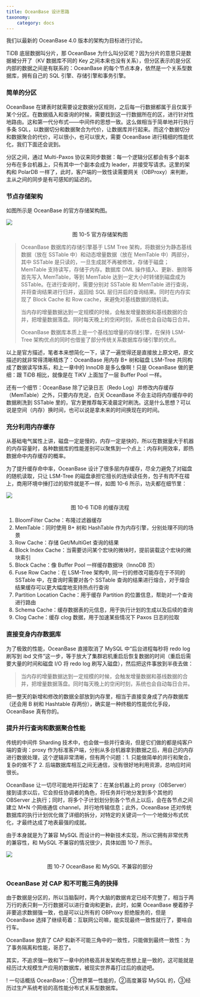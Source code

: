 ```yaml
---
title: OceanBase 设计思路
taxonomy:
    category: docs
---
```


我们以最新的 OceanBase 4.0 版本的架构为目标进行讨论。

TiDB 底层数据叫分片，那 OceanBase 为什么叫分区呢？因为分片的意思只是数据被分开了（KV 数据库不同的 Key 之间本来也没有关系），但分区表示的是分区内部的数据之间是有联系的：OceanBase 的每个节点本身，依然是一个关系型数据库，拥有自己的 SQL 引擎、存储引擎和事务引擎。

### 简单的分区

OceanBase 在建表时就需要设定数据分区规则，之后每一行数据都属于且仅属于某个分区。在数据插入和查询的时候，需要找到这一行数据所在的区，进行针对性地路由。这和第一代分布式——中间件的思想一致。这么做相当于简单地并行执行多条 SQL，以数据切分和数据聚合为代价，让数据库并行起来。而这个数据切分和数据聚合的代价，可以很小，也可以很大，需要 OceanBase 进行精细的性能优化，我们下面还会说到。

分区之间，通过 Multi-Paxos 协议来同步数据：每一个逻辑分区都会有多个副本分布在多台机器上，只有其中一个副本会成为 leader，并接受写请求。这里的架构和 PolarDB 一样了，此时，客户端的一致性读需要网关（OBProxy）来判断，主从之间的同步是有可感知的延迟的。

### 节点存储架构

如图所示是 OceanBase 的官方存储架构图。

![](https://qn.lvwenhan.com/2023-02-03-16753586717146.jpg)
<center>图 10-5 官方存储架构图</center>

> OceanBase 数据库的存储引擎基于 LSM Tree 架构，将数据分为静态基线数据（放在 SSTable 中）和动态增量数据（放在 MemTable 中）两部分，其中 SSTable 是只读的，一旦生成就不再被修改，存储于磁盘；MemTable 支持读写，存储于内存。数据库 DML 操作插入、更新、删除等首先写入 MemTable，等到 MemTable 达到一定大小时转储到磁盘成为 SSTable。在进行查询时，需要分别对 SSTable 和 MemTable 进行查询，并将查询结果进行归并，返回给 SQL 层归并后的查询结果。同时在内存实现了 Block Cache 和 Row cache，来避免对基线数据的随机读。
>
> 当内存的增量数据达到一定规模的时候，会触发增量数据和基线数据的合并，把增量数据落盘。同时每天晚上的空闲时刻，系统也会自动每日合并。
>
> OceanBase 数据库本质上是一个基线加增量的存储引擎，在保持 LSM-Tree 架构优点的同时也借鉴了部分传统关系数据库存储引擎的优点。

以上是官方描述，笔者本来想简化一下，读了一遍觉得还是直接放上原文吧，原文描述的就非常得清晰精炼了：OceanBase 用内存 B+ 树和磁盘 LSM-Tree 共同构成了数据读写体系，和上一章中的 InnoDB 是多么像啊！只是 OceanBase 做的更细：跟 TiDB 相比，就像是在 TiKV 上面加了一层 Buffer Pool 一样。

还有一个细节：OceanBase 除了记录日志（Redo Log）并修改内存缓存（MemTable）之外，只要内存充足，白天 OceanBase 不会主动将内存缓存中的数据刷洗到 SSTable 里的，官方更推荐每天凌晨定时刷洗。这是什么思想？可以说是空间（内存）换时间，也可以说是拿未来的时间换现在的时间。

### 充分利用内存缓存

从基础电气属性上讲，磁盘一定是慢的，内存一定是快的，所以在数据量大于机器的内存容量时，各种数据库的性能差别可以聚焦到一个点上：内存利用效率，即热数据命中内存缓存的概率。

为了提升缓存命中率，OceanBase 设计了很多层内存缓存，尽全力避免了对磁盘的随机读取，只让 LSM-Tree 的磁盘承担它擅长的连续读任务，包子有肉不在褶上，商用环境中捶打过的软件就是不一样，如图 10-6 所示，功夫都在细节里：

![](https://qn.lvwenhan.com/2023-02-03-16753613663568.jpg)
<center>图 10-6 TiDB 的缓存流程</center>

1. BloomFilter Cache：布隆过滤器缓存
2. MemTable：同时使用 B+ 树和 HashTable 作为内存引擎，分别处理不同的场景
2. Row Cache：存储 Get/MultiGet 查询的结果
3. Block Index Cache：当需要访问某个宏块的微块时，提前装载这个宏块的微块索引
4. Block Cache：像 Buffer Pool 一样缓存数据块（InnoDB 页）
5. Fuse Row Cache：在 LSM-Tree 架构中, 同一行的修改可能存在于不同的 SSTable 中，在查询时需要对各个 SSTable 查询的结果进行熔合，对于熔合结果缓存可以更大幅度地支持热点行查询
6. Partition Location Cache：用于缓存 Partition 的位置信息，帮助对一个查询进行路由
7. Schema Cache：缓存数据表的元信息，用于执行计划的生成以及后续的查询
8. Clog Cache：缓存 clog 数据，用于加速某些情况下 Paxos 日志的拉取

### 直接变身内存数据库

为了极致的性能，OceanBase 直接取消了 MySQL 中“后台进程每秒将 redo log 刷写到 ibd 文件”这一步，等于放大了集群宕机重启后恢复数据的时间（重启后需要大量的时间和磁盘 I/O 将 redo log 刷写入磁盘），然后把这件事放到半夜去做：

> 当内存的增量数据达到一定规模的时候，会触发增量数据和基线数据的合并，把增量数据落盘。同时每天晚上的空闲时刻，系统也会自动每日合并。

把一整天的新增和修改的数据全部放到内存里，相当于直接变身成了内存数据库（还会用 B 树和 Hashtable 存两份），确实是一种终极的性能优化手段，OceanBase 真有你的。

### 提升并行查询和数据聚合性能

传统的中间件 Sharding 技术中，也会做一些并行查询，但是它们做的都是纯客户端的查询：proxy 作为标准客户端，分别从多台机器拿到数据之后，用自己的内存进行数据处理，这个逻辑非常清晰，但有两个问题：1. 只能做简单的并行和聚合，复杂的做不了 2. 后端数据库相互之间无通信，没有很好地利用资源，总响应时间很长。

OceanBase 让一切尽可能地并行起来了：在某台机器上的 proxy（OBServer） 接到请求以后，它会担任协调者的角色，将任务并行地分发到多个其他的 OBServer 上执行；同时，将多个子计划划分到各个节点上以后，会在各节点之间建立 M*N 个网络通信 channel，并行地传输信息；此外，OceanBase 还对传统数据库的执行计划优化做了详细的拆分，对特定的关键词一个一个地做分布式优化，才最终达成了地表最强的成就。

由于本身就是为了兼容 MySQL 而设计的一种新技术实现，所以它拥有非常优秀的兼容性，和 MySQL 不兼容的情况很少，具体如图 10-7 所示。


![](https://qn.lvwenhan.com/2023-01-31-16751694183975.jpg)
<center>图 10-7 OceanBase 和 MySQL 不兼容的部分</center>

### OceanBase 对 CAP 和不可能三角的抉择

由于数据是分区的，所以当脑裂时，两个大脑的数据肯定已经不完整了，相当于两万行的表只剩一万行数据可以进行查询和更新，此时，如果 OceanBase 梗着脖子非要追求数据强一致，也是可以让所有的 OBProxy 拒绝服务的，但是 OceanBase 选择了继续苟着：互联网公司嘛，能实现最终一致性就行了，要啥自行车。

OceanBase 放弃了 CAP 和新不可能三角中的一致性，只能做到最终一致性：为了事务隔离和性能，哥忍了。

其实，不追求强一致和下一章中的终极高并发架构在思想上是一致的，这可能就是经历过大规模生产应用的数据库，被现实世界毒打过后的痕迹吧。

! 一句话概括 OceanBase：①世界第一性能的，②高度兼容 MySQL 的，③经历过生产系统考验的高性能分布式关系型数据库。
